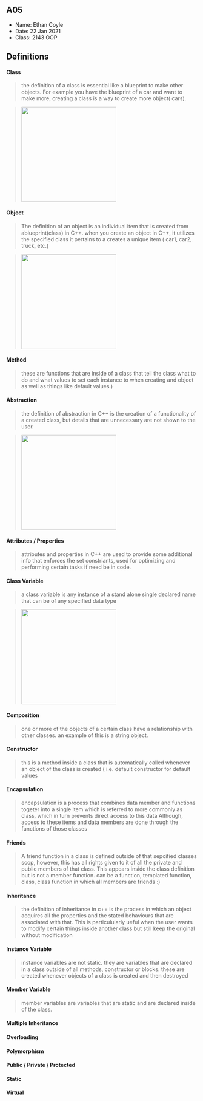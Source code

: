 ## A05

- Name: Ethan Coyle
- Date: 22 Jan 2021
- Class: 2143 OOP

## Definitions



#### Class
> the definition of a class is essential like a blueprint to make other objects. For example you have the blueprint
>of a car and want to make more, creating a class is a way to create more object( cars).

><img src="https://ds055uzetaobb.cloudfront.net/image_optimizer/722c82aff075a14313be7fa7463f7fedad151a0a.png" width=250>



#### Object
> The definition of an object is an individual item that is created from ablueprint(class) in C++. when you create an
>object in C++, it utilizes the specified class it pertains to a creates a unique item ( car1, car2, truck, etc.)

><img src="https://ds055uzetaobb.cloudfront.net/image_optimizer/722c82aff075a14313be7fa7463f7fedad151a0a.png" width=250>



#### Method
> these are functions that are inside of a class that tell the class what to do and what values to set each instance to when creating 
> and object as well as things like default values.)


#### Abstraction
> the definition of abstraction in C++ is the creation of a functionality of a created class, but details that are unnecessary are 
> not shown to the user. 

><img src="https://image.slidesharecdn.com/oopincupdated-copy-161117040715/95/object-oriented-programming-using-c-slides-15-40-638.jpg?cb=1479378365" width=250>


#### Attributes / Properties
> attributes and properties in C++ are used to provide some additional info that enforces the set constriants, used for optimizing and performing certain
>tasks if need be in code.

#### Class Variable
> a class variable is any instance of a stand alone single declared name that can be of any specified data type

><img src="https://media.geeksforgeeks.org/wp-content/cdn-uploads/20191113121956/TypesofVariableInC.png" width=250>



#### Composition
> one or more of the objects of a certain class have a relationship with other classes. an example of this is a string object.



#### Constructor
> this is a method inside a class that is automatically called whenever an object of the class is created ( i.e. default constructor for 
>default values


#### Encapsulation
> encapsulation is a process that combines data member and functions togeter into a single item
> which is referred to more commonly as class, which in turn prevents direct access to this data
> Although, access to these items and data members are done through the functions of those classes

#### Friends
> A friend function in a class is defined outside of that sepcified classes scop, however,
> this has all rights given to it of all the private and public members of that class. This appears inside
> the class definition but is not a member function.
> can be a function, templated function, class, class function in which all members are friends :)


#### Inheritance
> the definition of inheritance in c++ is the process in which an object acquires all the properties
> and the stated behaviours that are associated with that. This is particulularly ueful when the 
> user wants to modify certain things inside another class but still keep the original without modification

#### Instance Variable
> instance variables are not static. they are variables that are declared in a class outside of 
> all methods, constructor or blocks. these are created whenever objects of a class is created and 
> then destroyed


#### Member Variable
> member variables are variables that are static and are declared inside of the class.

#### Multiple Inheritance

#### Overloading


#### Polymorphism


#### Public / Private / Protected


#### Static


#### Virtual

